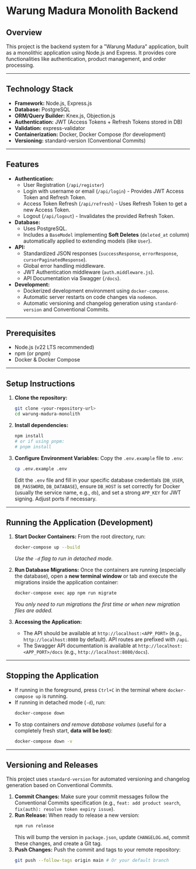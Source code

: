 # Warung Madura Monolith Backend

## Overview

This project is the backend system for a "Warung Madura" application, built as a monolithic application using Node.js and Express. It provides core functionalities like authentication, product management, and order processing.

***

## Technology Stack

* **Framework:** Node.js, Express.js
* **Database:** PostgreSQL
* **ORM/Query Builder:** Knex.js, Objection.js
* **Authentication:** JWT (Access Tokens + Refresh Tokens stored in DB)
* **Validation:** express-validator
* **Containerization:** Docker, Docker Compose (for development)
* **Versioning:** standard-version (Conventional Commits)

***

## Features

* **Authentication:**
    * User Registration (`/api/register`)
    * Login with username or email (`/api/login`) - Provides JWT Access Token and Refresh Token.
    * Access Token Refresh (`/api/refresh`) - Uses Refresh Token to get a new Access Token.
    * Logout (`/api/logout`) - Invalidates the provided Refresh Token.
* **Database:**
    * Uses PostgreSQL.
    * Includes a `BaseModel` implementing **Soft Deletes** (`deleted_at` column) automatically applied to extending models (like `User`).
* **API:**
    * Standardized JSON responses (`successResponse`, `errorResponse`, `cursorPaginatedResponse`).
    * Global error handling middleware.
    * JWT Authentication middleware (`auth.middleware.js`).
    * API Documentation via Swagger (`/docs`).
* **Development:**
    * Dockerized development environment using `docker-compose`.
    * Automatic server restarts on code changes via `nodemon`.
    * Automatic versioning and changelog generation using `standard-version` and Conventional Commits.

***

## Prerequisites

* Node.js (v22 LTS recommended)
* npm (or pnpm)
* Docker & Docker Compose

***

## Setup Instructions

1.  **Clone the repository:**
    ```bash
    git clone <your-repository-url>
    cd warung-madura-monolith
    ```

2.  **Install dependencies:**
    ```bash
    npm install
    # or if using pnpm:
    # pnpm install
    ```

3.  **Configure Environment Variables:**
    Copy the `.env.example` file to `.env`:
    ```bash
    cp .env.example .env
    ```
    Edit the `.env` file and fill in your specific database credentials (`DB_USER`, `DB_PASSWORD`, `DB_DATABASE`), ensure `DB_HOST` is set correctly for Docker (usually the service name, e.g., `db`), and set a strong `APP_KEY` for JWT signing. Adjust ports if necessary.

***

## Running the Application (Development)

1.  **Start Docker Containers:**
    From the root directory, run:
    ```bash
    docker-compose up --build
    ```
    *Use the `-d` flag to run in detached mode.*

2.  **Run Database Migrations:**
    Once the containers are running (especially the database), open a **new terminal window** or tab and execute the migrations inside the application container:
    ```bash
    docker-compose exec app npm run migrate
    ```
    *You only need to run migrations the first time or when new migration files are added.*

3.  **Accessing the Application:**
    * The API should be available at `http://localhost:<APP_PORT>` (e.g., `http://localhost:8080` by default). API routes are prefixed with `/api`.
    * The Swagger API documentation is available at `http://localhost:<APP_PORT>/docs` (e.g., `http://localhost:8080/docs`).

***

## Stopping the Application

* If running in the foreground, press `Ctrl+C` in the terminal where `docker-compose up` is running.
* If running in detached mode (`-d`), run:
    ```bash
    docker-compose down
    ```
* To stop containers *and remove database volumes* (useful for a completely fresh start, **data will be lost**):
    ```bash
    docker-compose down -v
    ```

***

## Versioning and Releases

This project uses `standard-version` for automated versioning and changelog generation based on Conventional Commits.

1.  **Commit Changes:** Make sure your commit messages follow the Conventional Commits specification (e.g., `feat: add product search`, `fix(auth): resolve token expiry issue`).
2.  **Run Release:** When ready to release a new version:
    ```bash
    npm run release
    ```
    This will bump the version in `package.json`, update `CHANGELOG.md`, commit these changes, and create a Git tag.
3.  **Push Changes:** Push the commit and tags to your remote repository:
    ```bash
    git push --follow-tags origin main # Or your default branch
    ```